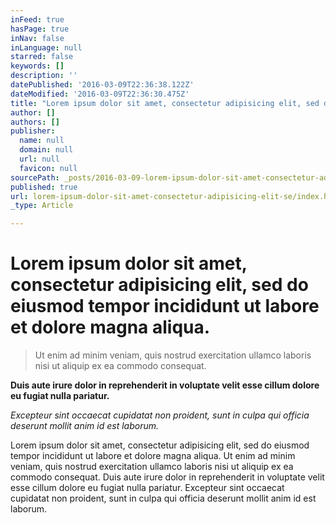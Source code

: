 ```yaml
---
inFeed: true
hasPage: true
inNav: false
inLanguage: null
starred: false
keywords: []
description: ''
datePublished: '2016-03-09T22:36:38.122Z'
dateModified: '2016-03-09T22:36:30.475Z'
title: "Lorem ipsum dolor sit amet, consectetur adipisicing elit, sed do eiusmod tempor incididunt ut labore et dolore magna aliqua.\_"
author: []
authors: []
publisher:
  name: null
  domain: null
  url: null
  favicon: null
sourcePath: _posts/2016-03-09-lorem-ipsum-dolor-sit-amet-consectetur-adipisicing-elit-se.md
published: true
url: lorem-ipsum-dolor-sit-amet-consectetur-adipisicing-elit-se/index.html
_type: Article

---
```

# Lorem ipsum dolor sit amet, consectetur adipisicing elit, sed do eiusmod tempor incididunt ut labore et dolore magna aliqua. 
> 
> Ut enim ad minim veniam, quis nostrud exercitation ullamco laboris nisi ut aliquip ex ea commodo consequat. 

**Duis aute irure dolor in reprehenderit in voluptate velit esse cillum dolore eu fugiat nulla pariatur.**

_Excepteur sint occaecat cupidatat non proident, sunt in culpa qui officia deserunt mollit anim id est laborum._

Lorem ipsum dolor sit amet, consectetur adipisicing elit, sed do eiusmod tempor incididunt ut labore et dolore magna aliqua. Ut enim ad minim veniam, quis nostrud exercitation ullamco laboris nisi ut aliquip ex ea commodo consequat. Duis aute irure dolor in reprehenderit in voluptate velit esse cillum dolore eu fugiat nulla pariatur. Excepteur sint occaecat cupidatat non proident, sunt in culpa qui officia deserunt mollit anim id est laborum.